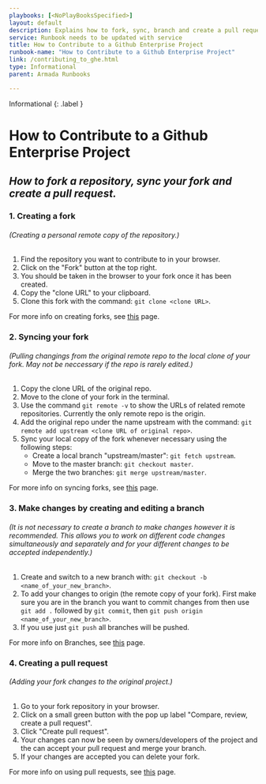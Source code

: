 ```yaml
---
playbooks: [<NoPlayBooksSpecified>]
layout: default
description: Explains how to fork, sync, branch and create a pull request.
service: Runbook needs to be updated with service
title: How to Contribute to a Github Enterprise Project
runbook-name: "How to Contribute to a Github Enterprise Project"
link: /contributing_to_ghe.html
type: Informational
parent: Armada Runbooks

---
```


Informational
{: .label }


# **How to Contribute to a Github Enterprise Project**

## *How to fork a repository, sync your fork and create a pull request.*

### 1. Creating a fork

###### (Creating a personal remote copy of the repository.)
  1. Find the repository you want to contribute to in your browser.
  2. Click on the "Fork" button at the top right.
  3. You should be taken in the browser to your fork once it has been created.
  4. Copy the "clone URL" to your clipboard.
  5. Clone this fork with the command: `git clone <clone URL>`.

For more info on creating forks, see [this](https://help.github.com/articles/fork-a-repo/) page.

### 2. Syncing your fork

###### (Pulling changings from the original remote repo to the local clone of your fork. May not be neccessary if the repo is rarely edited.)
  1. Copy the clone URL of the original repo.
  2. Move to the clone of your fork in the terminal.
  3. Use the command `git remote -v` to show the URLs of related remote repositories. Currently the only remote repo is the origin.
  4. Add the original repo under the name upstream with the command: `git remote add upstream <clone URL of original repo>`.
  5. Sync your local copy of the fork whenever necessary using the following steps:
      * Create a local branch "upstream/master": `git fetch upstream`.
      * Move to the master branch: `git checkout master`.
      * Merge the two branches: `git merge upstream/master`.

For more info on syncing forks, see [this](https://help.github.com/articles/syncing-a-fork/) page.

### 3. Make changes by creating and editing a branch

###### (It is not necessary to create a branch to make changes however it is recommended. This allows you to work on different code changes simultaneously and separately and for your different changes to be accepted independently.)
  1.  Create and switch to a new branch with: `git checkout -b <name_of_your_new_branch>`.
  2. To add your changes to origin (the remote copy of your fork). First make sure you are in the branch you want to commit changes from then use `git add .` followed by `git commit`, then `git push origin <name_of_your_new_branch>`.
  3. If you use just `git push` all branches will be pushed.

For more info on Branches, see [this](https://github.com/Kunena/Kunena-Forum/wiki/Create-a-new-branch-with-git-and-manage-branches) page.

### 4. Creating a pull request

###### (Adding your fork changes to the original project.)
  1. Go to your fork repository in your browser.
  2. Click on a small green button with the pop up label "Compare, review, create a pull request".
  3. Click "Create pull request".
  4. Your changes can now be seen by owners/developers of the project and the  can accept your pull request and merge your branch.
  5. If your changes are accepted you can delete your fork.

For more info on using pull requests, see [this](https://help.github.com/articles/using-pull-requests/) page.
